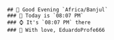 
        ## 👋 Good Evening `Africa/Banjul`
        ### 📅 Today is `08:07 PM`
        ### ⌚ It's `08:07 PM` there
        ### 🎩 With love, EduardoProfe666 
        